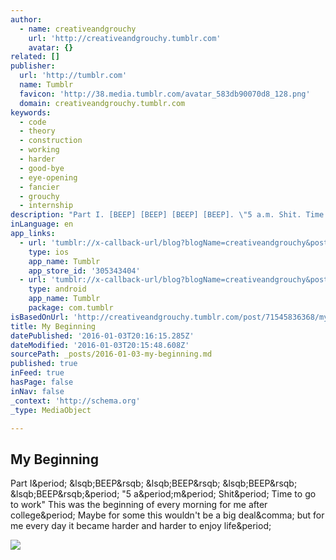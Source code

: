 ```yaml
---
author:
  - name: creativeandgrouchy
    url: 'http://creativeandgrouchy.tumblr.com'
    avatar: {}
related: []
publisher:
  url: 'http://tumblr.com'
  name: Tumblr
  favicon: 'http://38.media.tumblr.com/avatar_583db90070d8_128.png'
  domain: creativeandgrouchy.tumblr.com
keywords:
  - code
  - theory
  - construction
  - working
  - harder
  - good-bye
  - eye-opening
  - fancier
  - grouchy
  - internship
description: "Part I. [BEEP] [BEEP] [BEEP] [BEEP]. \"5 a.m. Shit. Time to go to work\" This was the beginning of every morning for me after college. Maybe for some this wouldn't be a big deal, but for me every day it became harder and harder to enjoy life."
inLanguage: en
app_links:
  - url: 'tumblr://x-callback-url/blog?blogName=creativeandgrouchy&postID=71545836368'
    type: ios
    app_name: Tumblr
    app_store_id: '305343404'
  - url: 'tumblr://x-callback-url/blog?blogName=creativeandgrouchy&postID=71545836368'
    type: android
    app_name: Tumblr
    package: com.tumblr
isBasedOnUrl: 'http://creativeandgrouchy.tumblr.com/post/71545836368/my-beginning'
title: My Beginning
datePublished: '2016-01-03T20:16:15.285Z'
dateModified: '2016-01-03T20:15:48.608Z'
sourcePath: _posts/2016-01-03-my-beginning.md
published: true
inFeed: true
hasPage: false
inNav: false
_context: 'http://schema.org'
_type: MediaObject

---
```

<article style=""><h1>My Beginning</h1><p>Part I&amp;period; &amp;lsqb;BEEP&amp;rsqb; &amp;lsqb;BEEP&amp;rsqb; &amp;lsqb;BEEP&amp;rsqb; &amp;lsqb;BEEP&amp;rsqb;&amp;period; "5 a&amp;period;m&amp;period; Shit&amp;period; Time to go to work" This was the beginning of every morning for me after college&amp;period; Maybe for some this wouldn't be a big deal&amp;comma; but for me every day it became harder and harder to enjoy life&amp;period;</p><img src="https://31.media.tumblr.com/edc9058fcd6a5e9b18941321081c62b8/tumblr_inline_myl2cvATPR1sw31px.gif" /></article>